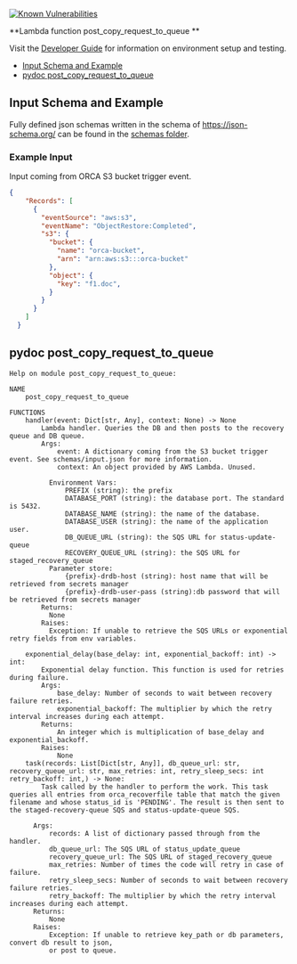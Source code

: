 [![Known Vulnerabilities](https://snyk.io/test/github/nasa/cumulus-orca/badge.svg?targetFile=tasks/post_copy_request_to_queue/requirements.txt)](https://snyk.io/test/github/nasa/cumulus-orca?targetFile=tasks/copy_files_to_archive/requirements.txt)

**Lambda function post_copy_request_to_queue **

Visit the [Developer Guide](https://nasa.github.io/cumulus-orca/docs/developer/development-guide/code/contrib-code-intro) for information on environment setup and testing.

- [Input Schema and Example](#input-schema)
- [pydoc post_copy_request_to_queue](#pydoc)

<a name="input-schema"></a>
## Input Schema and Example
Fully defined json schemas written in the schema of https://json-schema.org/ can be found in the [schemas folder](schemas).

### Example Input
Input coming from ORCA S3 bucket trigger event.
```json
{
    "Records": [
      {
        "eventSource": "aws:s3",
        "eventName": "ObjectRestore:Completed",
        "s3": {
          "bucket": {
            "name": "orca-bucket",
            "arn": "arn:aws:s3:::orca-bucket"
          },
          "object": {
            "key": "f1.doc",
          }
        }
      }
    ]
  }
```

<a name="pydoc"></a>
## pydoc post_copy_request_to_queue
```
Help on module post_copy_request_to_queue:

NAME
    post_copy_request_to_queue

FUNCTIONS
    handler(event: Dict[str, Any], context: None) -> None
        Lambda handler. Queries the DB and then posts to the recovery queue and DB queue.
        Args:
            event: A dictionary coming from the S3 bucket trigger event. See schemas/input.json for more information.
            context: An object provided by AWS Lambda. Unused.
        
          Environment Vars:
              PREFIX (string): the prefix
              DATABASE_PORT (string): the database port. The standard is 5432.
              DATABASE_NAME (string): the name of the database.
              DATABASE_USER (string): the name of the application user.
              DB_QUEUE_URL (string): the SQS URL for status-update-queue
              RECOVERY_QUEUE_URL (string): the SQS URL for staged_recovery_queue
          Parameter store:
              {prefix}-drdb-host (string): host name that will be retrieved from secrets manager
              {prefix}-drdb-user-pass (string):db password that will be retrieved from secrets manager
        Returns:
          None
        Raises:
          Exception: If unable to retrieve the SQS URLs or exponential retry fields from env variables.

    exponential_delay(base_delay: int, exponential_backoff: int) -> int:
        Exponential delay function. This function is used for retries during failure.
        Args:
            base_delay: Number of seconds to wait between recovery failure retries.
            exponential_backoff: The multiplier by which the retry interval increases during each attempt.
        Returns:
            An integer which is multiplication of base_delay and exponential_backoff.
        Raises:
            None
    task(records: List[Dict[str, Any]], db_queue_url: str, recovery_queue_url: str, max_retries: int, retry_sleep_secs: int retry_backoff: int,) -> None:
        Task called by the handler to perform the work. This task queries all entries from orca_recoverfile table that match the given filename and whose status_id is 'PENDING'. The result is then sent to the staged-recovery-queue SQS and status-update-queue SQS.

      Args:
          records: A list of dictionary passed through from the handler.
          db_queue_url: The SQS URL of status_update_queue
          recovery_queue_url: The SQS URL of staged_recovery_queue
          max_retries: Number of times the code will retry in case of failure.
          retry_sleep_secs: Number of seconds to wait between recovery failure retries.
          retry_backoff: The multiplier by which the retry interval increases during each attempt.
      Returns:
          None
      Raises:
          Exception: If unable to retrieve key_path or db parameters, convert db result to json,
          or post to queue.
```